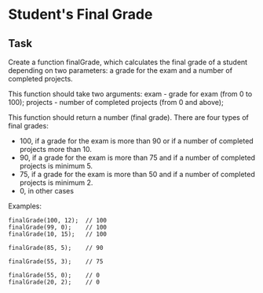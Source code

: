 Student's Final Grade
=

## Task
Create a function finalGrade, which calculates the final grade of a student depending on two parameters: a grade for the exam and a number of completed projects.

This function should take two arguments: exam - grade for exam (from 0 to 100); projects - number of completed projects (from 0 and above);

This function should return a number (final grade). There are four types of final grades:

 - 100, if a grade for the exam is more than 90 or if a number of completed projects more than 10.
 - 90, if a grade for the exam is more than 75 and if a number of completed projects is minimum 5.
 - 75, if a grade for the exam is more than 50 and if a number of completed projects is minimum 2.
 - 0, in other cases

Examples:
```
finalGrade(100, 12);  // 100
finalGrade(99, 0);    // 100
finalGrade(10, 15);   // 100

finalGrade(85, 5);    // 90

finalGrade(55, 3);    // 75

finalGrade(55, 0);    // 0
finalGrade(20, 2);    // 0
```
